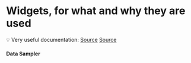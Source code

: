 # Widgets, for what and why they are used

:bulb: Very useful documentation: 
[Source](https://orange.biolab.si/docs/)
[Source](https://orange.biolab.si/docs/)

#### Data Sampler

